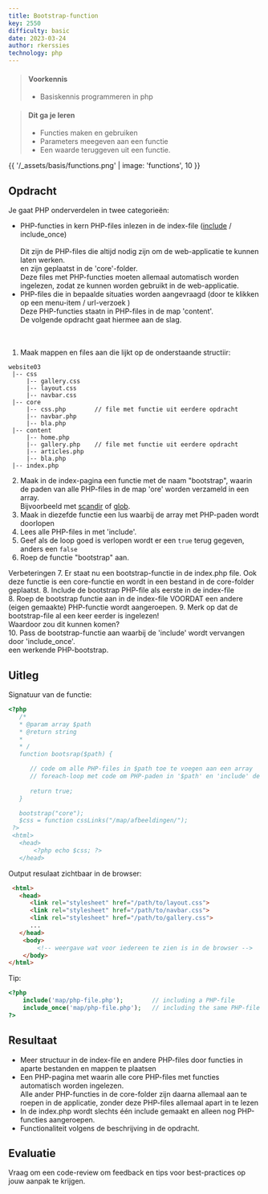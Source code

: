 ```yaml
---
title: Bootstrap-function
key: 2550
difficulty: basic
date: 2023-03-24
author: rkerssies
technology: php
---
```


> #### Voorkennis
> * Basiskennis programmeren in php
 
> #### Dit ga je leren
> * Functies maken en gebruiken
> * Parameters meegeven aan een functie
> * Een waarde teruggeven uit een functie.

{{ '/_assets/basis/functions.png' | image: 'functions', 10 }}


## Opdracht
Je gaat PHP onderverdelen in twee categorieën: 
   * PHP-functies in kern PHP-files inlezen in de index-file ([include]( https://www.w3schools.com/php/php_includes.asp) / include_once)<br>  
      Dit zijn de PHP-files die altijd nodig zijn om de web-applicatie te kunnen laten werken.<br>
      en zijn geplaatst in de 'core'-folder.<br>
      Deze files met PHP-functies moeten allemaal automatisch worden ingelezen, zodat ze kunnen worden gebruikt in de web-applicatie.<br>
   * PHP-files die in bepaalde situaties worden aangevraagd (door te klikken op een menu-item / url-verzoek )<br>
      Deze PHP-functies staatn in PHP-files in de map 'content'. <br>
      De volgende opdracht gaat hiermee aan de slag.<br>
<br><br>
1. Maak mappen en files aan die lijkt op de onderstaande structiir:
```shell
website03
 |-- css
     |-- gallery.css
     |-- layout.css
     |-- navbar.css
 |-- core
     |-- css.php        // file met functie uit eerdere opdracht
     |-- navbar.php
     |-- bla.php
 |-- content
     |-- home.php
     |-- gallery.php    // file met functie uit eerdere opdracht
     |-- articles.php
     |-- bla.php
 |-- index.php
```

2. Maak in de index-pagina een functie met de naam "bootstrap", waarin de paden van alle PHP-files in de map 'ore' worden verzameld in een array.<br>
Bijvoorbeeld met [scandir](https://www.php.net/manual/en/function.scandir.php) of [glob](https://www.php.net/manual/en/function.glob.php).
3. Maak in diezefde functie een lus waarbij de array met PHP-paden wordt doorlopen
4. Lees alle PHP-files in met 'include'. 
5. Geef als de loop goed is verlopen wordt er een `true` terug gegeven, anders een `false`
6. Roep de functie "bootstrap" aan.

Verbeteringen
7. Er staat nu een bootstrap-functie in de index.php file. Ook deze functie is een core-functie en wordt in een bestand in de core-folder geplaatst.
8. Include de bootstrap PHP-file als eerste in de index-file  
8. Roep de bootstrap functie aan in de index-file VOORDAT een andere (eigen gemaakte) PHP-functie wordt aangeroepen.
9. Merk op dat de bootstrap-file al een keer eerder is ingelezen! <br>
   Waardoor zou dit kunnen komen?<br>
10. Pass de bootstrap-functie aan waarbij de 'include' wordt vervangen door 'include_once'.<br>
   een werkende PHP-bootstrap.

## Uitleg
Signatuur van de functie:
```php
<?php
   /*
   * @param array $path
   * @return string
   * 
   * /
   function bootsrap($path) {

      // code om alle PHP-files in $path toe te voegen aan een array
      // foreach-loop met code om PHP-paden in '$path' en 'include' de files 
      
      return true;
   }

   bootstrap("core");
   $css = function cssLinks("/map/afbeeldingen/");
 ?>
 <html> 
   <head>
       <?php echo $css; ?>
   </head> 
```

Output resulaat zichtbaar in de browser:
```html
 <html> 
   <head>
      <link rel="stylesheet" href="/path/to/layout.css">
      <link rel="stylesheet" href="/path/to/navbar.css">
      <link rel="stylesheet" href="/path/to/gallery.css">
      ...
   </head> 
    <body>
        <!-- weergave wat voor iedereen te zien is in de browser -->
    </body>
</html>
```

Tip:
```php
<?php
    include('map/php-file.php');        // including a PHP-file
    include_once('map/php-file.php');   // including the same PHP-file again without an error-message or break
?>
```


## Resultaat
* Meer structuur in de index-file en andere PHP-files door functies in aparte bestanden en mappen te plaatsen
* Een PHP-pagina met waarin alle core PHP-files met functies automatisch worden ingelezen.<br>
Alle ander PHP-functies in de core-folder zijn daarna allemaal aan te roepen in de applicatie, zonder deze PHP-files allemaal apart in te lezen 
* In de index.php wordt slechts één include gemaakt en alleen nog PHP-functies aangeroepen.
* Functionaliteit volgens de beschrijving in de opdracht.


## Evaluatie
Vraag om een code-review om feedback en tips voor best-practices op jouw aanpak te krijgen.
